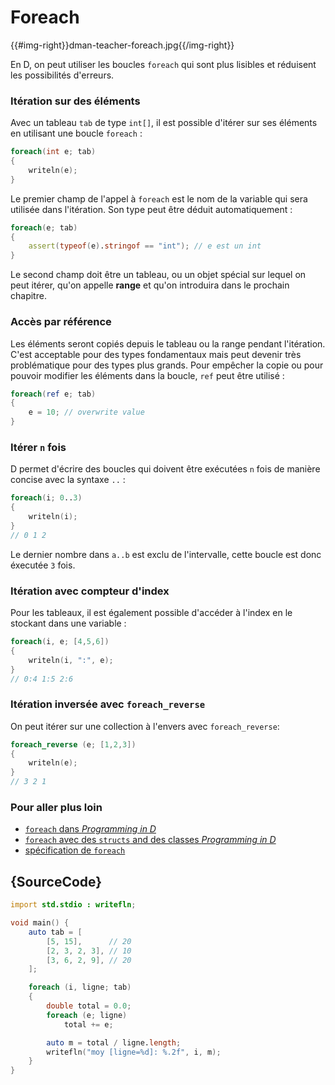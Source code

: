 # Foreach

{{#img-right}}dman-teacher-foreach.jpg{{/img-right}}

En D, on peut utiliser les boucles `foreach` qui sont
plus lisibles et réduisent les possibilités d'erreurs.

### Itération sur des éléments

Avec un tableau `tab` de type `int[]`, il est possible
d'itérer sur ses éléments en utilisant une boucle 
`foreach` :

```d
foreach(int e; tab)
{
    writeln(e);
}
```
Le premier champ de l'appel à `foreach` est le nom de
la variable qui sera utilisée dans l'itération. Son 
type peut être déduit automatiquement :

```d
foreach(e; tab)
{
    assert(typeof(e).stringof == "int"); // e est un int
}
```

Le second champ doit être un tableau, ou un objet spécial
sur lequel on peut itérer, qu'on appelle **range** et
qu'on introduira dans le prochain chapitre.

### Accès par référence

Les éléments seront copiés depuis le tableau ou la range
pendant l'itération. C'est acceptable pour des types
fondamentaux mais peut devenir très problématique pour des
types plus grands. Pour empêcher la copie ou pour pouvoir
modifier les éléments dans la boucle, `ref` peut être 
utilisé :

```d
foreach(ref e; tab)
{
    e = 10; // overwrite value
}
 ```

### Itérer `n` fois

D permet d'écrire des boucles qui doivent être exécutées
`n` fois de manière concise avec la syntaxe `..` :

```d
foreach(i; 0..3)
{
    writeln(i);
}
// 0 1 2
```

Le dernier nombre dans `a..b` est exclu de l'intervalle,
cette boucle est donc éxecutée `3` fois.

### Itération avec compteur d'index

Pour les tableaux, il est également possible d'accéder
à l'index en le stockant dans une variable :

```d
foreach(i, e; [4,5,6])
{
    writeln(i, ":", e);
}
// 0:4 1:5 2:6
```

### Itération inversée avec `foreach_reverse`

On peut itérer sur une collection à l'envers avec
`foreach_reverse`:

```d
foreach_reverse (e; [1,2,3])
{
    writeln(e);
}
// 3 2 1
```

### Pour aller plus loin

- [`foreach` dans _Programming in D_](http://ddili.org/ders/d.en/foreach.html)
- [`foreach` avec des `structs` and des classes  _Programming in D_](http://ddili.org/ders/d.en/foreach_opapply.html)
- [spécification de `foreach`](https://dlang.org/spec/statement.html#ForeachStatement)

## {SourceCode}

```d
import std.stdio : writefln;

void main() {
    auto tab = [
        [5, 15],      // 20
        [2, 3, 2, 3], // 10
        [3, 6, 2, 9], // 20
    ];

    foreach (i, ligne; tab)
    {
        double total = 0.0;
        foreach (e; ligne)
            total += e;

        auto m = total / ligne.length;
        writefln("moy [ligne=%d]: %.2f", i, m);
    }
}
```
